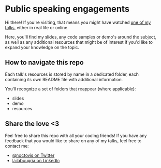 # Public speaking engagements

Hi there! If you're visiting, that means you might have watched [one of my talks](https://sessionize.com/noctovis/), either in real life or online.

Here, you'll find my slides, any code samples or demo's around the subject, as well as any additional resources that might be of interest if you'd like to expand your knowledge on the topic.

## How to navigate this repo

Each talk's resources is stored by name in a dedicated folder, each containing its own README file with additional information. 

You'll recognize a set of folders that reappear (where applicable):

- slides
- demo
- resources

## Share the love <3

Feel free to share this repo with all your coding friends! If you have any feedback that you would like to share on any of my talks, feel free to contact me:

- [@noctovis on Twitter](http://twitter.com/noctovis)
- [lailabougria on LinkedIn](http://linkedin.com/in/lailabougria)
